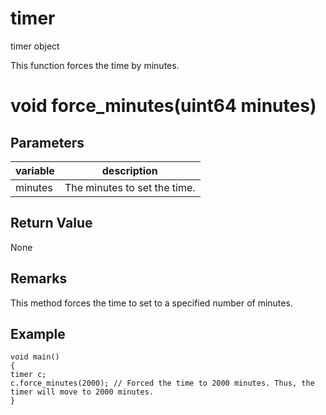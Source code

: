 # timer

timer object

  


This function forces the time by minutes.

# void force_minutes(uint64 minutes)

## Parameters

variable| description  
---|---  
minutes | The minutes to set the time.  
  
## Return Value

None

## Remarks

This method forces the time to set to a specified number of minutes.

## Example
    
    
    void main()
    {
    timer c;
    c.force_minutes(2000); // Forced the time to 2000 minutes. Thus, the timer will move to 2000 minutes.
    }
    
